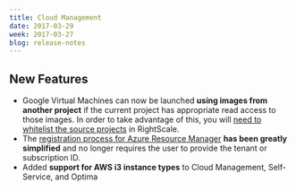```yaml
---
title: Cloud Management
date: 2017-03-29
week: 2017-03-27
blog: release-notes
---
```


## New Features

* Google Virtual Machines can now be launched **using images from another project** if the current project has appropriate read access to those images. In order to take advantage of this, you will [need to whitelist the source projects](/clouds/google/google_connect_gce_to_rightscale.html#adding-images-from-other-projects) in RightScale.
* The [registration process for Azure Resource Manager](/clouds/azure_resource_manager/getting_started/register.html#connect-microsoft-azure-resource-manager-to-your-rightscale-account) **has been greatly simplified** and no longer requires the user to provide the tenant or subscription ID.
* Added **support for AWS i3 instance types** to Cloud Management, Self-Service, and Optima
